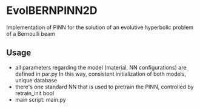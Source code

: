 # EvolBERNPINN2D
Implementation of PINN for the solution of an evolutive hyperbolic problem of a Bernoulli beam
## Usage
- all parameters regarding the model (material, NN configurations) are defined in par.py
In this way, consistent initialization of both models, unique database
- there's one standard NN that is used to pretrain the PINN, controlled by retrain_init bool
- main script: main.py